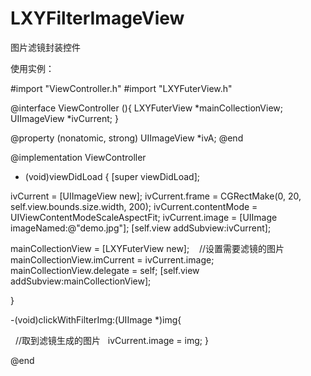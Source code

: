 # LXYFilterImageView
图片滤镜封装控件


使用实例：

#import "ViewController.h"
#import "LXYFuterView.h"


@interface ViewController ()<LXYFuterViewDelegate>{
LXYFuterView *mainCollectionView;
UIImageView *ivCurrent;
}

@property (nonatomic, strong) UIImageView *ivA;
@end

@implementation ViewController

- (void)viewDidLoad {
[super viewDidLoad];


ivCurrent = [UIImageView new];
ivCurrent.frame = CGRectMake(0, 20, self.view.bounds.size.width, 200);
ivCurrent.contentMode = UIViewContentModeScaleAspectFit;
ivCurrent.image = [UIImage imageNamed:@"demo.jpg"];
[self.view addSubview:ivCurrent];

mainCollectionView = [LXYFuterView new];
   //设置需要滤镜的图片
mainCollectionView.imCurrent = ivCurrent.image;
mainCollectionView.delegate = self;
[self.view addSubview:mainCollectionView];



}

-(void)clickWithFilterImg:(UIImage *)img{

  //取到滤镜生成的图片
   ivCurrent.image  = img;
}


@end